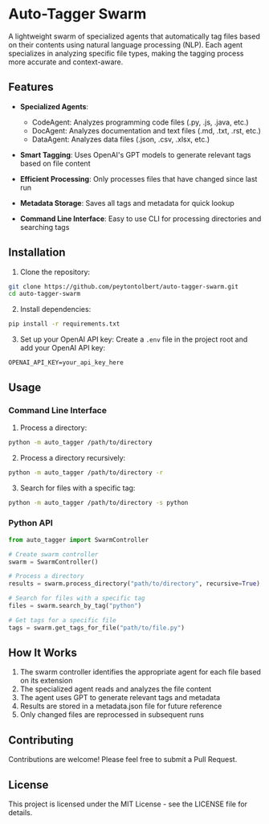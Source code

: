 # Auto-Tagger Swarm

A lightweight swarm of specialized agents that automatically tag files based on their contents using natural language processing (NLP). Each agent specializes in analyzing specific file types, making the tagging process more accurate and context-aware.

## Features

- **Specialized Agents**:
  - CodeAgent: Analyzes programming code files (.py, .js, .java, etc.)
  - DocAgent: Analyzes documentation and text files (.md, .txt, .rst, etc.)
  - DataAgent: Analyzes data files (.json, .csv, .xlsx, etc.)

- **Smart Tagging**: Uses OpenAI's GPT models to generate relevant tags based on file content
- **Efficient Processing**: Only processes files that have changed since last run
- **Metadata Storage**: Saves all tags and metadata for quick lookup
- **Command Line Interface**: Easy to use CLI for processing directories and searching tags

## Installation

1. Clone the repository:
```bash
git clone https://github.com/peytontolbert/auto-tagger-swarm.git
cd auto-tagger-swarm
```

2. Install dependencies:
```bash
pip install -r requirements.txt
```

3. Set up your OpenAI API key:
Create a `.env` file in the project root and add your OpenAI API key:
```
OPENAI_API_KEY=your_api_key_here
```

## Usage

### Command Line Interface

1. Process a directory:
```bash
python -m auto_tagger /path/to/directory
```

2. Process a directory recursively:
```bash
python -m auto_tagger /path/to/directory -r
```

3. Search for files with a specific tag:
```bash
python -m auto_tagger /path/to/directory -s python
```

### Python API

```python
from auto_tagger import SwarmController

# Create swarm controller
swarm = SwarmController()

# Process a directory
results = swarm.process_directory("path/to/directory", recursive=True)

# Search for files with a specific tag
files = swarm.search_by_tag("python")

# Get tags for a specific file
tags = swarm.get_tags_for_file("path/to/file.py")
```

## How It Works

1. The swarm controller identifies the appropriate agent for each file based on its extension
2. The specialized agent reads and analyzes the file content
3. The agent uses GPT to generate relevant tags and metadata
4. Results are stored in a metadata.json file for future reference
5. Only changed files are reprocessed in subsequent runs

## Contributing

Contributions are welcome! Please feel free to submit a Pull Request.

## License

This project is licensed under the MIT License - see the LICENSE file for details. 